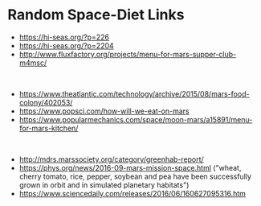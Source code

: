 # Random Space-Diet Links

* https://hi-seas.org/?p=226
* https://hi-seas.org/?p=2204
* http://www.fluxfactory.org/projects/menu-for-mars-supper-club-m4msc/
<br>

* https://www.theatlantic.com/technology/archive/2015/08/mars-food-colony/402053/
* https://www.popsci.com/how-will-we-eat-on-mars
* https://www.popularmechanics.com/space/moon-mars/a15891/menu-for-mars-kitchen/
<br>

* http://mdrs.marssociety.org/category/greenhab-report/
* https://phys.org/news/2016-09-mars-mission-space.html ("wheat, cherry tomato, rice, pepper, soybean and pea have been successfully grown in orbit and in simulated planetary habitats")
* https://www.sciencedaily.com/releases/2016/06/160627095316.htm
